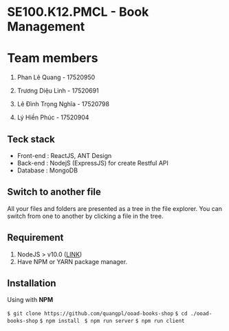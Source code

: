 # SE100.K12.PMCL - Book Management


# Team members

  1.  Phan Lê Quang - 17520950
    
2.  Trương Diệu Linh - 17520691
    
3.  Lê Đình Trọng Nghĩa  - 17520798
    
4.  Lý Hiền Phúc - 17520904


##  Teck stack

 - Front-end : ReactJS, ANT Design
 - Back-end : NodejS (ExpressJS) for create Restful API
 - Database : MongoDB 

## Switch to another file

All your files and folders are presented as a tree in the file explorer. You can switch from one to another by clicking a file in the tree.

## Requirement

 1. NodeJS > v10.0 ([LINK](https://nodejs.org/en/))
 2. Have NPM or YARN package manager.

## Installation

Using with **NPM** 

``$ git clone https://github.com/quangpl/ooad-books-shop``
``$ cd ./ooad-books-shop``
``$ npm install ``
``$ npm run server``
``$ npm run client``




